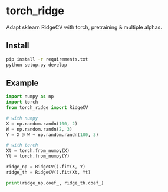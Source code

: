 # torch_ridge

Adapt sklearn RidgeCV with torch, pretraining & multiple alphas.

## Install

```bash
pip install -r requirements.txt
python setup.py develop
```

## Example
```python
import numpy as np
import torch
from torch_ridge import RidgeCV

# with numpy
X = np.random.randn(100, 2)
W = np.random.randn(2, 3)
Y = X @ W + np.random.randn(100, 3)

# with torch
Xt = torch.from_numpy(X)
Yt = torch.from_numpy(Y)

ridge_np = RidgeCV().fit(X, Y)
ridge_th = RidgeCV().fit(Xt, Yt)

print(ridge_np.coef_, ridge_th.coef_)
```
